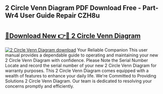 ## 2 Circle Venn Diagram PDF Download Free - Part-Wr4 User Guide Repair CZH8u

# <h2><a href="http://dfpxjf0.blite.top/?on=2+Circle+Venn+Diagram">🔗Download New 👉🔴 2 Circle Venn Diagram</a></h2>

[![2 Circle Venn Diagram download](https://i.imgur.com/lujVjoI.png)](http://dfpxjf0.blite.top/?on=2+Circle+Venn+Diagram)
Your Reliable Companion This user manual provides a dependable guide to operating and maintaining your new 2 Circle Venn Diagram with confidence. Please Note the Serial Number Locate and record the serial number of your new 2 Circle Venn Diagram for warranty purposes. This 2 Circle Venn Diagram comes equipped with a wealth of features to enhance your daily life. We're Committed to Providing Solutions 2 Circle Venn Diagram. Our team is dedicated to resolving your concerns promptly and efficiently.
